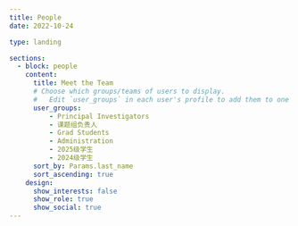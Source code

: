 ```yaml
---
title: People
date: 2022-10-24

type: landing

sections:
  - block: people
    content:
      title: Meet the Team
      # Choose which groups/teams of users to display.
      #   Edit `user_groups` in each user's profile to add them to one or more of these groups.
      user_groups:
          - Principal Investigators
          - 课题组负责人
          - Grad Students
          - Administration
          - 2025级学生
          - 2024级学生
      sort_by: Params.last_name
      sort_ascending: true
    design:
      show_interests: false
      show_role: true
      show_social: true
---
```

